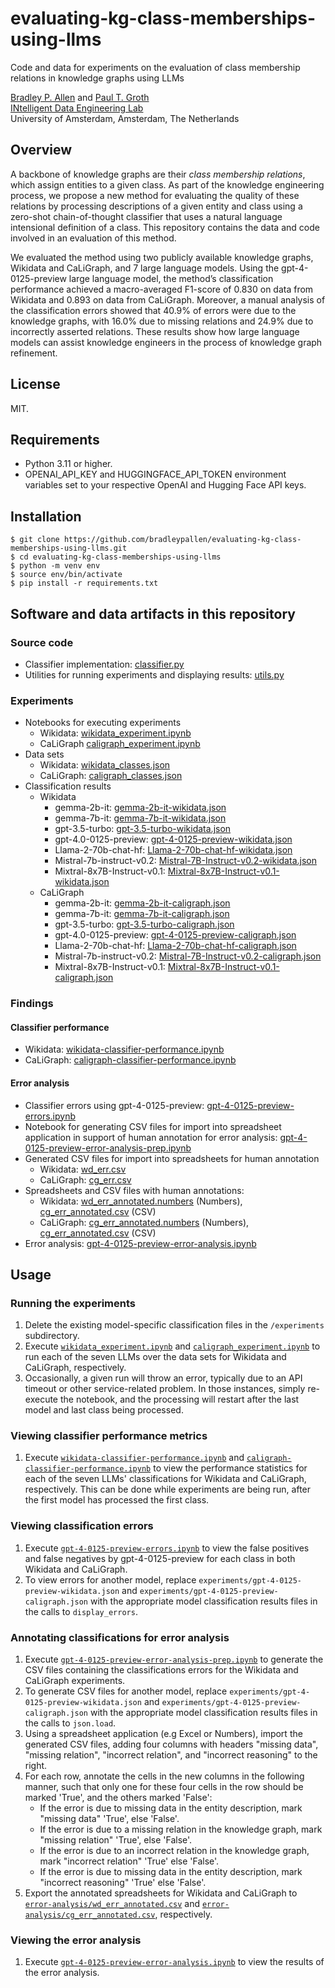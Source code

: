 # evaluating-kg-class-memberships-using-llms
 Code and data for experiments on the evaluation of class membership relations in knowledge graphs using LLMs

 [Bradley P. Allen](https://orcid.org/0000-0003-0216-3930) and [Paul T. Groth](https://orcid.org/0000-0003-0183-6910)   
 [INtelligent Data Engineering Lab](https://indelab.org/)  
 University of Amsterdam, Amsterdam, The Netherlands

## Overview
A backbone of knowledge graphs are their *class membership relations*, which assign entities to a given class. As part of the knowledge engineering process, we propose a new method for evaluating the quality of these relations by processing descriptions of a given entity and class using a zero-shot chain-of-thought classifier that uses a natural language intensional definition of a class. This repository contains the data and code involved in an evaluation of this method.

We evaluated the method using two publicly available knowledge graphs, Wikidata and CaLiGraph, and 7 large language models. Using the gpt-4-0125-preview large language model, the method’s classification performance achieved a macro-averaged F1-score of 0.830 on data from Wikidata and 0.893 on data from CaLiGraph. Moreover, a manual analysis of the classification errors showed that 40.9% of errors were due to the knowledge graphs, with 16.0% due to missing relations and 24.9% due to incorrectly asserted relations. These results show how large language models can assist knowledge engineers in the process of knowledge graph refinement.

## License
MIT.

## Requirements
- Python 3.11 or higher.
- OPENAI_API_KEY and HUGGINGFACE_API_TOKEN environment variables set to your respective OpenAI and Hugging Face API keys.

## Installation
    $ git clone https://github.com/bradleypallen/evaluating-kg-class-memberships-using-llms.git
    $ cd evaluating-kg-class-memberships-using-llms
    $ python -m venv env
    $ source env/bin/activate
    $ pip install -r requirements.txt

## Software and data artifacts in this repository

### Source code
- Classifier implementation: [classifier.py](src/classifier.py)
- Utilities for running experiments and displaying results: [utils.py](src/utils.py)

### Experiments
- Notebooks for executing experiments
    - Wikidata: [wikidata_experiment.ipynb](experiments/wikidata_experiment.ipynb)
    - CaLiGraph [caligraph_experiment.ipynb](experiments/caligraph_experiment.ipynb)
- Data sets
    - Wikidata: [wikidata_classes.json](experiments/wikidata_classes.json)
    - CaLiGraph: [caligraph_classes.json](experiments/caligraph_classes.json)
- Classification results
    - Wikidata
        - gemma-2b-it: [gemma-2b-it-wikidata.json](experiments/gemma-2b-it-wikidata.json)
        - gemma-7b-it: [gemma-7b-it-wikidata.json](experiments/gemma-7b-it-wikidata.json)
        - gpt-3.5-turbo: [gpt-3.5-turbo-wikidata.json](experiments/gpt-3.5-turbo-wikidata.json)
        - gpt-4.0-0125-preview: [gpt-4-0125-preview-wikidata.json](experiments/gpt-4-0125-preview-wikidata.json)
        - Llama-2-70b-chat-hf: [Llama-2-70b-chat-hf-wikidata.json](experiments/Llama-2-70b-chat-hf-wikidata.json)
        - Mistral-7b-instruct-v0.2: [Mistral-7B-Instruct-v0.2-wikidata.json](experiments/Mistral-7B-Instruct-v0.2-wikidata.json)
        - Mixtral-8x7B-Instruct-v0.1: [Mixtral-8x7B-Instruct-v0.1-wikidata.json](experiments/Mixtral-8x7B-Instruct-v0.1-wikidata.json)
    - CaLiGraph
        - gemma-2b-it: [gemma-2b-it-caligraph.json](experiments/gemma-2b-it-caligraph.json)
        - gemma-7b-it: [gemma-7b-it-caligraph.json](experiments/gemma-7b-it-caligraph.json)
        - gpt-3.5-turbo: [gpt-3.5-turbo-caligraph.json](experiments/gpt-3.5-turbo-caligraph.json)
        - gpt-4.0-0125-preview: [gpt-4-0125-preview-caligraph.json](experiments/gpt-4-0125-preview-caligraph.json)
        - Llama-2-70b-chat-hf: [Llama-2-70b-chat-hf-caligraph.json](experiments/Llama-2-70b-chat-hf-caligraph.json)
        - Mistral-7b-instruct-v0.2: [Mistral-7B-Instruct-v0.2-caligraph.json](experiments/Mistral-7B-Instruct-v0.2-caligraph.json)
        - Mixtral-8x7B-Instruct-v0.1: [Mixtral-8x7B-Instruct-v0.1-caligraph.json](experiments/Mixtral-8x7B-Instruct-v0.1-caligraph.json)

### Findings

#### Classifier performance
- Wikidata: [wikidata-classifier-performance.ipynb](wikidata-classifier-performance.ipynb)
- CaLiGraph: [caligraph-classifier-performance.ipynb](caligraph-classifier-performance.ipynb)

#### Error analysis
- Classifier errors using gpt-4-0125-preview: [gpt-4-0125-preview-errors.ipynb](gpt-4-0125-preview-errors.ipynb)
- Notebook for generating CSV files for import into spreadsheet application in support of human annotation for error analysis: [gpt-4-0125-preview-error-analysis-prep.ipynb](gpt-4-0125-preview-error-analysis-prep.ipynb)
- Generated CSV files for import into spreadsheets for human annotation
    - Wikidata: [wd_err.csv](error-analysis/wd_err.csv)
    - CaLiGraph: [cg_err.csv](error-analysis/cg_err.csv)
- Spreadsheets and CSV files with human annotations:
    - Wikidata: [wd_err_annotated.numbers](error-analysis/wd_err_annotated.numbers) (Numbers), [cg_err_annotated.csv](error-analysis/cg_err_annotated.csv) (CSV)
    - CaLiGraph: [cg_err_annotated.numbers](error-analysis/cg_err_annotated.numbers) (Numbers), [cg_err_annotated.csv](error-analysis/cg_err_annotated.csv) (CSV)
- Error analysis: [gpt-4-0125-preview-error-analysis.ipynb](gpt-4-0125-preview-error-analysis.ipynb)

## Usage

### Running the experiments
1. Delete the existing model-specific classification files in the ```/experiments``` subdirectory.
1. Execute [```wikidata_experiment.ipynb```](wikidata_experiment.ipynb) and [```caligraph_experiment.ipynb```](caligraph_experiment.ipynb) to run each of the seven LLMs over the data sets for Wikidata and CaLiGraph, respectively.
1. Occasionally, a given run will throw an error, typically due to an API timeout or other service-related problem. In those instances, simply re-execute the notebook, and the processing will restart after the last model and last class being processed.

### Viewing classifier performance metrics
1. Execute [```wikidata-classifier-performance.ipynb```](wikidata-classifier-performance.ipynb) and [```caligraph-classifier-performance.ipynb```](caligraph-classifier-performance.ipynb) to view the performance statistics for each of the seven LLMs' classifications for Wikidata and CaLiGraph, respectively. This can be done while experiments are being run, after the first model has processed the first class.

### Viewing classification errors
1. Execute [```gpt-4-0125-preview-errors.ipynb```](gpt-4-0125-preview-errors.ipynb) to view the false positives and false negatives by gpt-4-0125-preview for each class in both Wikidata and CaLiGraph.
1. To view errors for another model, replace ```experiments/gpt-4-0125-preview-wikidata.json``` and ```experiments/gpt-4-0125-preview-caligraph.json``` with the appropriate model classification results files in the calls to ```display_errors```.

### Annotating classifications for error analysis
1. Execute [```gpt-4-0125-preview-error-analysis-prep.ipynb```](gpt-4-0125-preview-error-analysis-prep.ipynb) to generate the CSV files containing the classifications errors for the Wikidata and CaLiGraph experiments.
1. To generate CSV files for another model, replace ```experiments/gpt-4-0125-preview-wikidata.json``` and ```experiments/gpt-4-0125-preview-caligraph.json``` with the appropriate model classification results files in the calls to ```json.load```.
1. Using a spreadsheet application (e.g Excel or Numbers), import the generated CSV files, adding four columns with headers "missing data", "missing relation", "incorrect relation", and "incorrect reasoning" to the right.
1. For each row, annotate the cells in the new columns in the following manner, such that only one for these four cells in the row should be marked 'True', and the others marked 'False':
    - If the error is due to missing data in the entity description, mark "missing data" 'True', else 'False'.
    - If the error is due to a missing relation in the knowledge graph, mark "missing relation" 'True', else 'False'.
    - If the error is due to an incorrect relation in the knowledge graph, mark "incorrect relation" 'True' else 'False'.
    - If the error is due to missing data in the entity description, mark "incorrect reasoning" 'True' else 'False'.
1. Export the annotated spreadsheets for Wikidata and CaLiGraph to [```error-analysis/wd_err_annotated.csv```](error-analysis/wd_err_annotated.csv) and [```error-analysis/cg_err_annotated.csv```](error-analysis/cg_err_annotated.csv), respectively.

### Viewing the error analysis
1. Execute [```gpt-4-0125-preview-error-analysis.ipynb```](gpt-4-0125-preview-error-analysis.ipynb) to view the results of the error analysis.
